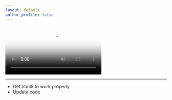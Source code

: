 ```yaml
---
layout: default
author_profile: false
---
```


<div class="video_container">
  <video controls="controls" allowfullscreen="true" poster="/images/firing.gif">
    <source src="https://gfycat.com/DistinctSneakyFruitfly" type="video/mp4">
  </video> 
</div>

<hr>

* Get html5 to work properly
* Update code
